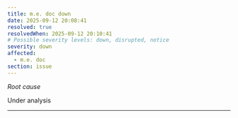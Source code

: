 ```yaml
---
title: m.e. doc down
date: 2025-09-12 20:08:41
resolved: true
resolvedWhen: 2025-09-12 20:10:41
# Possible severity levels: down, disrupted, notice
severity: down
affected:
  - m.e. doc
section: issue
---
```


*Root cause*

Under analysis

---


